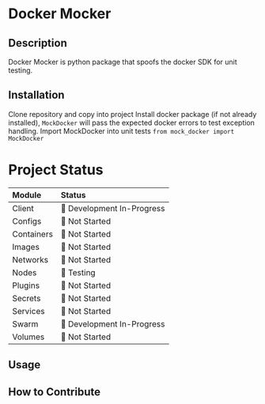 # Docker Mocker


## Description
Docker Mocker is python package that spoofs the docker SDK for unit testing. 


## Installation
Clone repository and copy into project
Install docker package (if not already installed), `MockDocker` will pass the expected docker errors to test exception handling.
Import MockDocker into unit tests `from mock_docker import MockDocker`


# Project Status
<!---
Emoji Codes for Project Status
Not Started - :red_circle:
Development In-Progress - :large_orange_diamond:
Testing - :large_blue_diamond:
Complete - :heavy_check_mark:
--->
| Module | Status |
| :--- | :--- |
| Client | :large_orange_diamond: Development In-Progress |
| Configs | :red_circle: Not Started |
| Containers | :red_circle: Not Started |
| Images | :red_circle: Not Started |
| Networks | :red_circle: Not Started |
| Nodes | :large_blue_diamond: Testing |
| Plugins | :red_circle: Not Started |
| Secrets | :red_circle: Not Started |
| Services | :red_circle: Not Started |
| Swarm | :large_orange_diamond: Development In-Progress |
| Volumes | :red_circle: Not Started |

## Usage



## How to Contribute